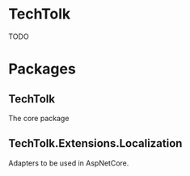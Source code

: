 # TechTolk

TODO


# Packages

TechTolk
--------
The core package


TechTolk.Extensions.Localization
--------------------------------
Adapters to be used in AspNetCore.
